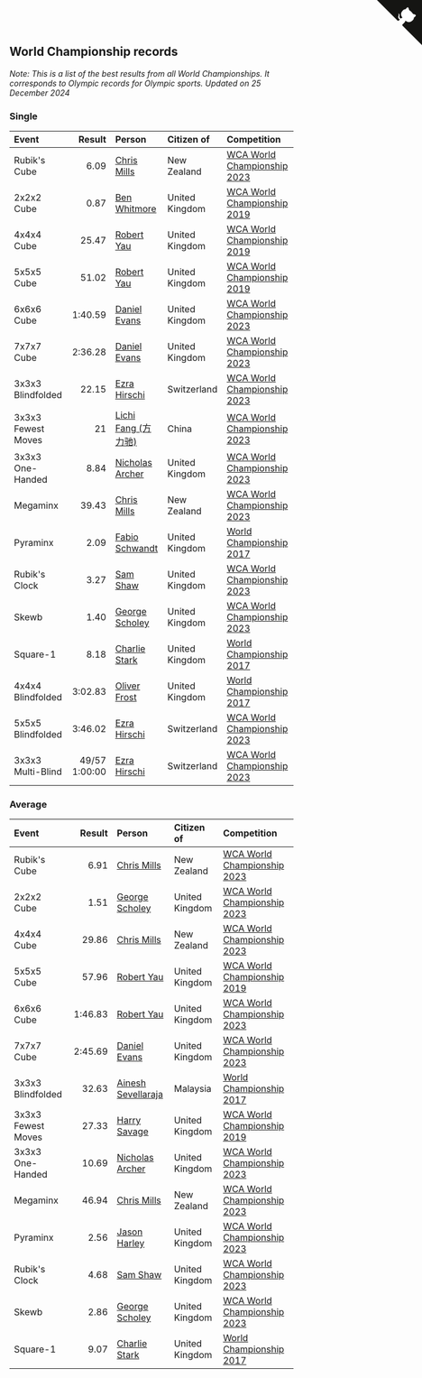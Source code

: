 ## World Championship records

*Note: This is a list of the best results from all World Championships. It corresponds to Olympic records for Olympic sports.*
*Updated on 25 December 2024*


### Single

| Event | Result | Person | Citizen of | Competition |
| :--- | ---: | :--- | :--- | :--- |
| Rubik's Cube | 6.09 | [Chris Mills](https://www.worldcubeassociation.org/persons/2014MILL04) | New Zealand | [WCA World Championship 2023](https://www.worldcubeassociation.org/competitions/WC2023) |
| 2x2x2 Cube | 0.87 | [Ben Whitmore](https://www.worldcubeassociation.org/persons/2009WHIT01) | United Kingdom | [WCA World Championship 2019](https://www.worldcubeassociation.org/competitions/WC2019) |
| 4x4x4 Cube | 25.47 | [Robert Yau](https://www.worldcubeassociation.org/persons/2009YAUR01) | United Kingdom | [WCA World Championship 2019](https://www.worldcubeassociation.org/competitions/WC2019) |
| 5x5x5 Cube | 51.02 | [Robert Yau](https://www.worldcubeassociation.org/persons/2009YAUR01) | United Kingdom | [WCA World Championship 2019](https://www.worldcubeassociation.org/competitions/WC2019) |
| 6x6x6 Cube | 1:40.59 | [Daniel Evans](https://www.worldcubeassociation.org/persons/2016EVAN06) | United Kingdom | [WCA World Championship 2023](https://www.worldcubeassociation.org/competitions/WC2023) |
| 7x7x7 Cube | 2:36.28 | [Daniel Evans](https://www.worldcubeassociation.org/persons/2016EVAN06) | United Kingdom | [WCA World Championship 2023](https://www.worldcubeassociation.org/competitions/WC2023) |
| 3x3x3 Blindfolded | 22.15 | [Ezra Hirschi](https://www.worldcubeassociation.org/persons/2019HIRS01) | Switzerland | [WCA World Championship 2023](https://www.worldcubeassociation.org/competitions/WC2023) |
| 3x3x3 Fewest Moves | 21 | [Lichi Fang (方力驰)](https://www.worldcubeassociation.org/persons/2018FANG03) | China | [WCA World Championship 2023](https://www.worldcubeassociation.org/competitions/WC2023) |
| 3x3x3 One-Handed | 8.84 | [Nicholas Archer](https://www.worldcubeassociation.org/persons/2020ARCH01) | United Kingdom | [WCA World Championship 2023](https://www.worldcubeassociation.org/competitions/WC2023) |
| Megaminx | 39.43 | [Chris Mills](https://www.worldcubeassociation.org/persons/2014MILL04) | New Zealand | [WCA World Championship 2023](https://www.worldcubeassociation.org/competitions/WC2023) |
| Pyraminx | 2.09 | [Fabio Schwandt](https://www.worldcubeassociation.org/persons/2014SCHW02) | United Kingdom | [World Championship 2017](https://www.worldcubeassociation.org/competitions/WC2017) |
| Rubik's Clock | 3.27 | [Sam Shaw](https://www.worldcubeassociation.org/persons/2016SHAW02) | United Kingdom | [WCA World Championship 2023](https://www.worldcubeassociation.org/competitions/WC2023) |
| Skewb | 1.40 | [George Scholey](https://www.worldcubeassociation.org/persons/2015SCHO05) | United Kingdom | [WCA World Championship 2023](https://www.worldcubeassociation.org/competitions/WC2023) |
| Square-1 | 8.18 | [Charlie Stark](https://www.worldcubeassociation.org/persons/2014STAR05) | United Kingdom | [World Championship 2017](https://www.worldcubeassociation.org/competitions/WC2017) |
| 4x4x4 Blindfolded | 3:02.83 | [Oliver Frost](https://www.worldcubeassociation.org/persons/2012FROS01) | United Kingdom | [World Championship 2017](https://www.worldcubeassociation.org/competitions/WC2017) |
| 5x5x5 Blindfolded | 3:46.02 | [Ezra Hirschi](https://www.worldcubeassociation.org/persons/2019HIRS01) | Switzerland | [WCA World Championship 2023](https://www.worldcubeassociation.org/competitions/WC2023) |
| 3x3x3 Multi-Blind | 49/57 1:00:00 | [Ezra Hirschi](https://www.worldcubeassociation.org/persons/2019HIRS01) | Switzerland | [WCA World Championship 2023](https://www.worldcubeassociation.org/competitions/WC2023) |

### Average

| Event | Result | Person | Citizen of | Competition |
| :--- | ---: | :--- | :--- | :--- |
| Rubik's Cube | 6.91 | [Chris Mills](https://www.worldcubeassociation.org/persons/2014MILL04) | New Zealand | [WCA World Championship 2023](https://www.worldcubeassociation.org/competitions/WC2023) |
| 2x2x2 Cube | 1.51 | [George Scholey](https://www.worldcubeassociation.org/persons/2015SCHO05) | United Kingdom | [WCA World Championship 2023](https://www.worldcubeassociation.org/competitions/WC2023) |
| 4x4x4 Cube | 29.86 | [Chris Mills](https://www.worldcubeassociation.org/persons/2014MILL04) | New Zealand | [WCA World Championship 2023](https://www.worldcubeassociation.org/competitions/WC2023) |
| 5x5x5 Cube | 57.96 | [Robert Yau](https://www.worldcubeassociation.org/persons/2009YAUR01) | United Kingdom | [WCA World Championship 2019](https://www.worldcubeassociation.org/competitions/WC2019) |
| 6x6x6 Cube | 1:46.83 | [Robert Yau](https://www.worldcubeassociation.org/persons/2009YAUR01) | United Kingdom | [WCA World Championship 2023](https://www.worldcubeassociation.org/competitions/WC2023) |
| 7x7x7 Cube | 2:45.69 | [Daniel Evans](https://www.worldcubeassociation.org/persons/2016EVAN06) | United Kingdom | [WCA World Championship 2023](https://www.worldcubeassociation.org/competitions/WC2023) |
| 3x3x3 Blindfolded | 32.63 | [Ainesh Sevellaraja](https://www.worldcubeassociation.org/persons/2012SEVE01) | Malaysia | [World Championship 2017](https://www.worldcubeassociation.org/competitions/WC2017) |
| 3x3x3 Fewest Moves | 27.33 | [Harry Savage](https://www.worldcubeassociation.org/persons/2013SAVA01) | United Kingdom | [WCA World Championship 2019](https://www.worldcubeassociation.org/competitions/WC2019) |
| 3x3x3 One-Handed | 10.69 | [Nicholas Archer](https://www.worldcubeassociation.org/persons/2020ARCH01) | United Kingdom | [WCA World Championship 2023](https://www.worldcubeassociation.org/competitions/WC2023) |
| Megaminx | 46.94 | [Chris Mills](https://www.worldcubeassociation.org/persons/2014MILL04) | New Zealand | [WCA World Championship 2023](https://www.worldcubeassociation.org/competitions/WC2023) |
| Pyraminx | 2.56 | [Jason Harley](https://www.worldcubeassociation.org/persons/2016HARL01) | United Kingdom | [WCA World Championship 2023](https://www.worldcubeassociation.org/competitions/WC2023) |
| Rubik's Clock | 4.68 | [Sam Shaw](https://www.worldcubeassociation.org/persons/2016SHAW02) | United Kingdom | [WCA World Championship 2023](https://www.worldcubeassociation.org/competitions/WC2023) |
| Skewb | 2.86 | [George Scholey](https://www.worldcubeassociation.org/persons/2015SCHO05) | United Kingdom | [WCA World Championship 2023](https://www.worldcubeassociation.org/competitions/WC2023) |
| Square-1 | 9.07 | [Charlie Stark](https://www.worldcubeassociation.org/persons/2014STAR05) | United Kingdom | [World Championship 2017](https://www.worldcubeassociation.org/competitions/WC2017) |


<a href="https://github.com/simonkellly/wca_statistics_uk" class="github-corner" aria-label="View source on Github"><svg width="80" height="80" viewBox="0 0 250 250" style="fill:#151513; color:#fff; position: absolute; top: 0; border: 0; right: 0;" aria-hidden="true"><path d="M0,0 L115,115 L130,115 L142,142 L250,250 L250,0 Z"></path><path d="M128.3,109.0 C113.8,99.7 119.0,89.6 119.0,89.6 C122.0,82.7 120.5,78.6 120.5,78.6 C119.2,72.0 123.4,76.3 123.4,76.3 C127.3,80.9 125.5,87.3 125.5,87.3 C122.9,97.6 130.6,101.9 134.4,103.2" fill="currentColor" style="transform-origin: 130px 106px;" class="octo-arm"></path><path d="M115.0,115.0 C114.9,115.1 118.7,116.5 119.8,115.4 L133.7,101.6 C136.9,99.2 139.9,98.4 142.2,98.6 C133.8,88.0 127.5,74.4 143.8,58.0 C148.5,53.4 154.0,51.2 159.7,51.0 C160.3,49.4 163.2,43.6 171.4,40.1 C171.4,40.1 176.1,42.5 178.8,56.2 C183.1,58.6 187.2,61.8 190.9,65.4 C194.5,69.0 197.7,73.2 200.1,77.6 C213.8,80.2 216.3,84.9 216.3,84.9 C212.7,93.1 206.9,96.0 205.4,96.6 C205.1,102.4 203.0,107.8 198.3,112.5 C181.9,128.9 168.3,122.5 157.7,114.1 C157.9,116.9 156.7,120.9 152.7,124.9 L141.0,136.5 C139.8,137.7 141.6,141.9 141.8,141.8 Z" fill="currentColor" class="octo-body"></path></svg></a><style>.github-corner:hover .octo-arm{animation:octocat-wave 560ms ease-in-out}@keyframes octocat-wave{0%,100%{transform:rotate(0)}20%,60%{transform:rotate(-25deg)}40%,80%{transform:rotate(10deg)}}@media (max-width:500px){.github-corner:hover .octo-arm{animation:none}.github-corner .octo-arm{animation:octocat-wave 560ms ease-in-out}}</style>
